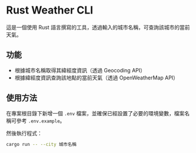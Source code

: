 # Rust Weather CLI

這是一個使用 Rust 語言撰寫的工具，透過輸入的城市名稱，可查詢該城市的當前天氣。

## 功能

- 根據城市名稱取得其緯經度資訊（透過 Geocoding API）
- 根據緯經度資訊查詢該地點的當前天氣（透過 OpenWeatherMap API）

## 使用方法

在專案根目錄下新增一個 `.env` 檔案，並確保已經設置了必要的環境變數，檔案名稱可參考 `.env.example`。

然後執行程式：

```bash
cargo run -- --city 城市名稱
```
